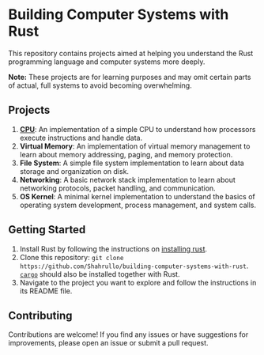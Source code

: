 # Building Computer Systems with Rust

This repository contains projects aimed at helping you understand the Rust programming language and computer systems more deeply.

**Note:** These projects are for learning purposes and may omit certain parts of actual, full systems to avoid becoming overwhelming.

## Projects

1. **[CPU](https://github.com/Shahrullo/building-computer-systems-with-rust/tree/main/CPU)**: An implementation of a simple CPU to understand how processors execute instructions and handle data.
2. **Virtual Memory**: An implementation of virtual memory management to learn about memory addressing, paging, and memory protection.
3. **File System**: A simple file system implementation to learn about data storage and organization on disk.
4. **Networking**: A basic network stack implementation to learn about networking protocols, packet handling, and communication.
5. **OS Kernel**: A minimal kernel implementation to understand the basics of operating system development, process management, and system calls.

## Getting Started
1. Install Rust by following the instructions on [installing rust](https://www.rust-lang.org/tools/install).
2. Clone this repository: `git clone https://github.com/Shahrullo/building-computer-systems-with-rust`. [`cargo`](https://doc.rust-lang.org/stable/cargo/) should also be installed together with Rust.
3. Navigate to the project you want to explore and follow the instructions in its README file.

## Contributing

Contributions are welcome! If you find any issues or have suggestions for improvements, please open an issue or submit a pull request.